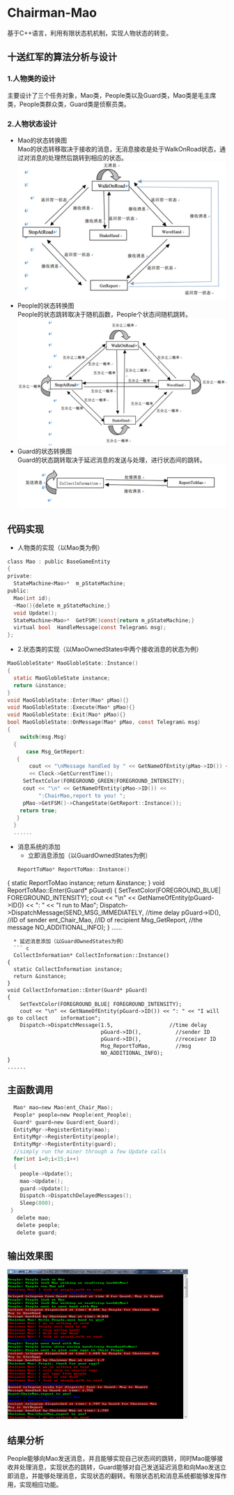 # Chairman-Mao
基于C++语言，利用有限状态机机制，实现人物状态的转变。
## 十送红军的算法分析与设计
### 1.人物类的设计
主要设计了三个任务对象，Mao类，People类以及Guard类，Mao类是毛主席类，People类群众类，Guard类是侦察员类。
### 2.人物状态设计
* Mao的状态转换图<br>
  Mao的状态转移取决于接收的消息，无消息接收是处于WalkOnRoad状态，通过对消息的处理然后跳转到相应的状态。
![image](https://github.com/sjaiwl/image_folder/blob/master/chairMao/mao.png)
* People的状态转换图<br>
  People的状态跳转取决于随机函数，People个状态间随机跳转。
![image](https://github.com/sjaiwl/image_folder/blob/master/chairMao/people.png)
* Guard的状态转换图<br>
  Guard的状态跳转取决于延迟消息的发送与处理，进行状态间的跳转。
![image](https://github.com/sjaiwl/image_folder/blob/master/chairMao/guard.png)

## 代码实现
* 人物类的实现（以Mao类为例）
``` c
class Mao : public BaseGameEntity
{
private:
  StateMachine<Mao>*  m_pStateMachine;
public:
  Mao(int id);
  ~Mao(){delete m_pStateMachine;}
  void Update();
  StateMachine<Mao>*  GetFSM()const{return m_pStateMachine;}
  virtual bool  HandleMessage(const Telegram& msg);
};
```
* 2.状态类的实现（以MaoOwnedStates中两个接收消息的状态为例）
``` c
MaoGlobleState* MaoGlobleState::Instance()
{
  static MaoGlobleState instance;
  return &instance;
}
void MaoGlobleState::Enter(Mao* pMao){}
void MaoGlobleState::Execute(Mao* pMao){}
void MaoGlobleState::Exit(Mao* pMao){}
bool MaoGlobleState::OnMessage(Mao* pMao, const Telegram& msg)
{
	switch(msg.Msg)
  {
	  case Msg_GetReport:
   {
       cout << "\nMessage handled by " << GetNameOfEntity(pMao->ID()) << " at time: " 
       << Clock->GetCurrentTime();
     SetTextColor(FOREGROUND_GREEN|FOREGROUND_INTENSITY);
     cout << "\n" << GetNameOfEntity(pMao->ID()) << 
          ":ChairMao,report to you! ";
     pMao->GetFSM()->ChangeState(GetReport::Instance());
	return true;
   }
  }
  ......
```
* 消息系统的添加
  * 立即消息添加（以GuardOwnedStates为例）
  ``` c
  ReportToMao* ReportToMao::Instance()
{
  static ReportToMao instance;
  return &instance;
}
void ReportToMao::Enter(Guard* pGuard)
{
    SetTextColor(FOREGROUND_BLUE| FOREGROUND_INTENSITY);
    cout << "\n" << GetNameOfEntity(pGuard->ID()) << ": " << "I run to Mao";
	Dispatch->DispatchMessage(SEND_MSG_IMMEDIATELY, //time delay
                              pGuard->ID(),        //ID of sender
                              ent_Chair_Mao,            //ID of recipient
                              Msg_GetReport,   //the message
                              NO_ADDITIONAL_INFO); 
}
......
```
  * 延迟消息添加（以GuardOwnedStates为例）
  ``` c
  CollectInformation* CollectInformation::Instance()
{
  static CollectInformation instance;
  return &instance;
}
void CollectInformation::Enter(Guard* pGuard)
{  
    SetTextColor(FOREGROUND_BLUE| FOREGROUND_INTENSITY);
    cout << "\n" << GetNameOfEntity(pGuard->ID()) << ": " << "I will go to collect    information";
	Dispatch->DispatchMessage(1.5,                  //time delay
                              pGuard->ID(),           //sender ID
                              pGuard->ID(),           //receiver ID
                              Msg_ReportToMao,        //msg
                              NO_ADDITIONAL_INFO);  
}
......
```
## 主函数调用
``` c
  Mao* mao=new Mao(ent_Chair_Mao);
  People* people=new People(ent_People);
  Guard* guard=new Guard(ent_Guard);
  EntityMgr->RegisterEntity(mao);
  EntityMgr->RegisterEntity(people);
  EntityMgr->RegisterEntity(guard);
  //simply run the miner through a few Update calls
  for(int i=0;i<15;i++)
  {
	people->Update();
	mao->Update();
	guard->Update();
	Dispatch->DispatchDelayedMessages();
	Sleep(800);
 } 
   delete mao;
   delete people;
   delete guard;
```

## 输出效果图
![image](https://github.com/sjaiwl/image_folder/blob/master/chairMao/test.png)

## 结果分析
People能够向Mao发送消息，并且能够实现自己状态间的跳转，同时Mao能够接收并处理消息，实现状态的跳转，Guard能够对自己发送延迟消息和向Mao发送立即消息，并能够处理消息，实现状态的翻转。有限状态机和消息系统都能够发挥作用，实现相应功能。
